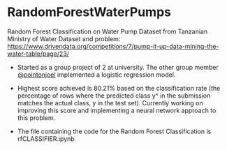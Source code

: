 # RandomForestWaterPumps
Random Forest Classification on Water Pump Dataset from Tanzanian Ministry of Water
Dataset and problem: https://www.drivendata.org/competitions/7/pump-it-up-data-mining-the-water-table/page/23/ 

- Started as a group project of 2 at university. The other group member [@pointonjoel](https://github.com/pointonjoel) implemented a logistic regression model.

- Highest score achieved is 80.21% based on the classification rate (the percentage of rows where the predicted class y^ in the submission matches the actual class, y in the test set). Currently working on improving this score and implementing a neural network approach to this problem.
 
- The file containing the code for the Random Forest Classification is rfCLASSIFIER.ipynb

